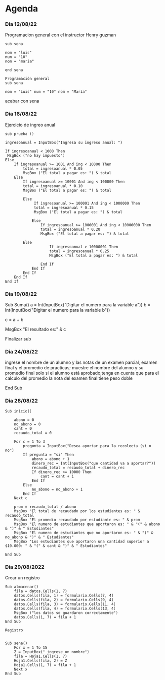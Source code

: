 # Agenda

### Dia 12/08/22
Programacion general con el instructor Henry guzman

``` 
sub sena

nom = "luis"
num = "10"
nom = "maria"

end sena

Programación general
sub sena

nom = "Luis" num = "10" nom = "María"
``` 

acabar con sena

### Dia 16/08/22

Ejercicio de ingreo anual
``` 
sub prueba () 

ingresoanual = InputBox("Ingresa su ingreso anual: ")

If ingresoanual < 1000 Then
 MsgBox ("no hay impuesto")
Else
    If ingresoanual >= 1001 And ing < 10000 Then
        total = ingresoanual * 0.05
        MsgBox ("El total a pagar es: ") & total
    Else
        If ingresoanual >= 10001 And ing < 100000 Then
        total = ingresoanual * 0.10
        MsgBox ("El total a pagar es: ") & total
	
        Else
             If ingresoanual >= 100001 And ing < 1000000 Then
             total = ingresoanual * 0.15
             MsgBox ("El total a pagar es: ") & total
	      
            Else
                If ingresoanual >= 1000001 And ing < 10000000 Then
                total = ingresoanual * 0.20
                MsgBox ("El total a pagar es: ") & total
		
		Else
                    If ingresoanual > 10000001 Then
                    total = ingresoanual * 0.25
                    MsgBox ("El total a pagar es: ") & total
		    
                End If
            End If
        End If
    End If
End If

``` 
### Dia 19/08/22

Sub Suma() a = Int(InputBox("Digitar el numero para la variable a")) b = Int(InputBox("Digitar el numero para la variable b"))

c = a + b

MsgBox "El resultado es:" & c

Finalizar sub


### Dia 24/08/22

ingrese el nombre de un alumno y las notas de un examen parcial, examen final y el promedio de practicas; muestre el nombre del alumno y su promedio final solo si el alumno está aprobado,tenga en cuenta que para el calculo del promedio la nota del examen final tiene peso doble

End Sub

### Dia 28/08/22

``` 
Sub inicio()
    
    abono = 0
    no_abono = 0
    cant = 0
    recaudo_total = 0
    
    For c = 1 To 3
        pregunta = InputBox("Desea aportar para la recolecta (si o no")
        If pregunta = "si" Then
            abono = abono + 1
            dinero_rec = Int(InputBox("que cantidad va a aportar?"))
            recaudo_total = recaudo_total + dinero_rec
            If dinero_rec >= 10000 Then
                cant = cant + 1
            End If
        Else
            no_abono = no_abono + 1
        End If
    Next c
    
    prom = recaudo_total / abono
    MsgBox "El total de recaudado por los estudiantes es: " & recaudo_total
    MsgBox "El promedio recaudado por estudiante es: " & prom
    MsgBox "El numero de estudiantes que aportaron es: " & "(" & abono & ")" & " Estudiantes"
    MsgBox "El numero de estudiantes que no aportaron es: " & "(" & no_abono & ")" & " Estudiantes"
    MsgBox "Los estudiantes que aportaron una cantidad superior a $10.000: " & "(" & cant & ")" & " Estudiantes"
        
End Sub
``` 

### Dia 29/08/2022

Crear un registro
``` 
Sub almacenar()
    fila = datos.Cells(1, 7)
    datos.Cells(fila, 1) = formulario.Cells(7, 4)
    datos.Cells(fila, 2) = formulario.Cells(9, 4)
    datos.Cells(fila, 3) = formulario.Cells(11, 4)
    datos.Cells(fila, 4) = formulario.Cells(13, 4)
    MsgBox ("los datos se guardaron correctamente")
    datos.Cells(1, 7) = fila + 1
End Sub

Registro


Sub sena()
    For x = 1 To 15
    Z = InputBox(" ingrese un nombre")
    fila = Hoja1.Cells(1, 7)
    Hoja1.Cells(fila, 2) = Z
    Hoja1.Cells(1, 7) = fila + 1
    Next x
End Sub
``` 
